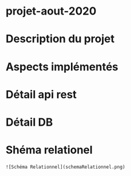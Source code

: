 # projet-aout-2020
# Description du projet
# Aspects implémentés
# Détail api rest
# Détail DB 
# Shéma relationel 
	![Schéma Relationnel](schemaRelationnel.png)



